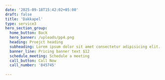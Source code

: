 ```yaml
---
date: '2025-09-18T15:42:02+05:00'
draft: false
title: 'Dakkapel'
type: service3
hero_section_group:
  home_button: Back
  hero_banner: /uploads/pp4.png
  heading: Proejct heading
  subheading: Lorem ipsum dolor sit amet consectetur adipisicing elit. Voluptatibus nihil ducimus placeat laboriosam aspernatur temporibus autem nesciunt sint molestiae
  banner_line: Pricing banner text $12
  schedule_meeting: Schedule a meeting
  call_button: Call Now
  call_number: '845745'
  
---
```

